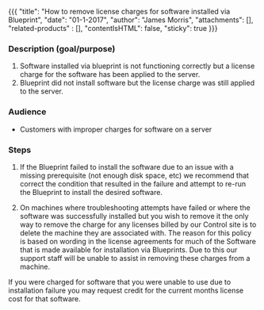 {{{
  "title": "How to remove license charges for software installed via Blueprint",
  "date": "01-1-2017",
  "author": "James Morris",
  "attachments": [],
  "related-products" : [],
  "contentIsHTML": false,
  "sticky": true
}}}

### Description (goal/purpose)

1. Software installed via blueprint is not functioning correctly but a license charge for the software has been applied to the server. 
2. Blueprint did not install software but the license charge was still applied to the server.

### Audience

- Customers with improper charges for software on a server</li>

### Steps

1. If the Blueprint failed to install the software due to an issue with a missing prerequisite (not enough disk space, etc) we recommend that correct the condition that resulted in the failure and attempt to re-run the Blueprint to install the desired software.

2. On machines where troubleshooting attempts have failed or where the software was successfully installed but you wish to remove it the only way to remove the charge for any licenses billed by our Control site is to delete the machine they are associated with. The reason for this policy is based on wording in the license agreements for much of the Software that is made available for installation via Blueprints. Due to this our support staff will be unable to assist in removing these charges from a machine.

If you were charged for software that you were unable to use due to installation failure you may request credit for the current months license cost for that software.
